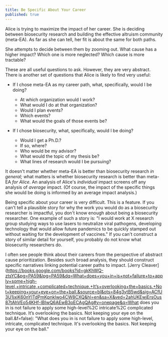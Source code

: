 ```yaml
---
title: Be Specific About Your Career
published: true
---
```


Alice is trying to maximize the impact of her career. She is deciding between biosecurity research and building the effective altruism community (meta-EA). As far as she can tell, her fit is about the same for both paths.

She attempts to decide between them by zooming out. What cause has a higher impact? Which one is more neglected? Which cause is more tractable?

These are all useful questions to ask. However, they are very abstract. There is another set of questions that Alice is likely to find very useful:

- If I chose meta-EA as my career path, what, specifically, would I be doing?

  - At which organization would I work? 
  - What would I do at that organization? 
  - Would I plan events? 
  - Which events? 
  - What would the goals of those events be?

- If I chose biosecurity, what, specifically, would I be doing? 

  - Would I get a Ph.D.?
  - If so, where? 
  - Who would be my advisor? 
  - What would the topic of my thesis be? 
  - What lines of research would I be pursuing? 

It doesn't matter whether meta-EA is better than biosecurity research *in general; w*hat matters is whether biosecurity research is better than meta-EA *for Alice*. An analysis of Alice's *individual* impact screens off any analysis of *average* impact. (Of course, the impact of the specific things she would be doing is informed by an average impact analysis.)

Being specific about your career is very difficult. This is a feature. If you can't tell a plausible story for why the work you would do as a biosecurity researcher is impactful, you don't know enough about being a biosecurity researcher. One example of such a story is: "I would work at X research group studying ways to use lasers to neutralize viral pathogens, developing technology that would allow future pandemics to be quickly stamped out without waiting for the development of vaccines." If you can't construct a story of similar detail for yourself, you probably do not know what biosecurity researchers do.

I often see people think about their careers from the perspective of abstract cause prioritization. Besides such broad analysis, they should construct specific narratives linking potential career paths to impact. [Jerry Cleaver](https://books.google.com/books?id=gkKhWQ-ztsYC&pg=PA59&lpg=PA59&dq=What+does+you+in+is+not+failure+to+apply+some+high-level,+intricate,+complicated+technique.+It’s+overlooking+the+basics.+Not+keeping+your+eye+on+the+ball.&source=bl&ots=84g3ytB5wd&sig=ACfU3U1jxiK60nYITdPmKpnklwo4CW8CXQ&hl=en&sa=X&ved=2ahUKEwjErsOus87tAhVEo54KHf-IBIwQ6AEwB3oECAgQAg#v=onepage&q=What does you in is not failure to apply some high-level%2C intricate%2C complicated technique. It’s overlooking the basics. Not keeping your eye on the ball.&f=false): "What does you in is not failure to apply some high-level, intricate, complicated technique. It's overlooking the basics. Not keeping your eye on the ball."
